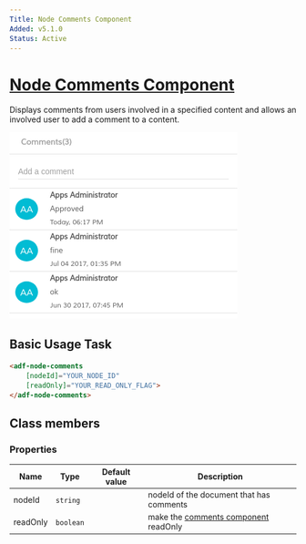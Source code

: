 ```yaml
---
Title: Node Comments Component
Added: v5.1.0
Status: Active
---
```


# [Node Comments Component](../../../lib/content-services/src/lib/node-comments/node-comments.component.ts "Defined in node-comments.component.ts")

Displays comments from users involved in a specified content and allows an involved user to add a comment to a content.

![adf-comments](../../docassets/images/adf-comments.png)

## Basic Usage Task

```html
<adf-node-comments
    [nodeId]="YOUR_NODE_ID"
    [readOnly]="YOUR_READ_ONLY_FLAG">
</adf-node-comments>
```

## Class members

### Properties

| Name | Type | Default value | Description |
| ---- | ---- | ------------- | ----------- |
| nodeId | `string` |  | nodeId of the document that has comments |
| readOnly | `boolean` |  | make the [comments component](../../core/components/comments.component.md) readOnly |

